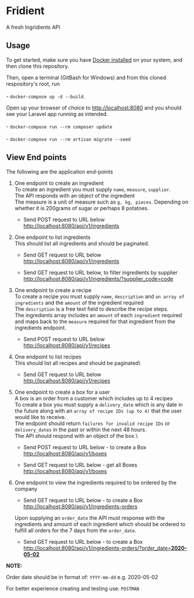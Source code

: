 # Fridient

A fresh Ingridients API

## Usage

To get started, make sure you have [Docker installed](https://docs.docker.com/docker-for-mac/install/) on your system, and then clone this repository.

Then, open a terminal (GitBash for Windows) and from this cloned respository's root, run\
\
    - `docker-compose up -d --build`.

Open up your browser of choice to [http://localhost:8080](http://localhost:8080) and you should see your Laravel app running as intended.\
\
    - `docker-compose run --rm composer update`\
\
    - `docker-compose run --rm artisan migrate --seed`

## View End points

The following are the application end-points

1. One endpoint to create an ingredient\
    To create an ingredient you must supply `name`, `measure`, `supplier`.\
    The API responds with an object of the ingredient\
    The measure is a unit of measure such as `g, kg, pieces`. Depending on whether it is 200grams of sugar or perhaps 8 potatoes.

    - Send POST request to URL below\
    [http://localhost:8080/api/v1/ingredients](http://localhost:8080/api/v1/ingredients)

2. One endpoint to list ingredients\
    This should list all ingredients and should be paginated.

    - Send GET request to URL below\
    [http://localhost:8080/api/v1/ingredients](http://localhost:8080/api/v1/ingredients)

    - Send GET request to URL below, to filter ingredients by supplier
    [http://localhost:8080/api/v1/ingredients/?supplier_code=code](http://localhost:8080/api/v1/ingredients/?supplier_code=code)

3. One endpoint to create a recipe\
    To create a recipe you must supply `name`, `description` and `an array of ingredients` and the `amount` of the ingredient required\
    The `description` is a free text field to describe the recipe steps.\
    The ingredients array includes an `amount` of each `ingredient` required and maps back to the `measure` required for that ingredient from the ingredients endpoint.

    - Send POST request to URL below\
    [http://localhost:8080/api/v1/recipes](http://localhost:8080/api/v1/recipes)

4. One endpoint to list recipes\
    This should list all recipes and should be paginated\

    - Send GET request to URL below\
    [http://localhost:8080/api/v1/recipes](http://localhost:8080/api/v1/recipes)

5. One endpoint to create a box for a user\
    A box is an order from a customer which includes up to 4 recipes\
    To create a box you must supply a `delivery_date` which is any date in the future along with an `array of recipe IDs (up to 4)` that the user would like to receive.\
    The endpoint should return `failures for invalid recipe IDs` or `delivery_dates` in the past or within the next 48 hours.\
    The API should respond with an object of the box.\

    - Send POST request to URL below - to create a Box\
    [http://localhost:8080/api/v1/boxes](http://localhost:8080/api/v1/boxes)

    - Send GET request to URL below - get all Boxes\
    [http://localhost:8080/api/v1/boxes](http://localhost:8080/api/v1/boxes)

6. One endpoint to view the ingredients required to be ordered by the company
    - Send GET request to URL below - to create a Box\
    [http://localhost:8080/api/v1/ingredients-orders](http://localhost:8080/api/v1/ingredients-orders)

    Upon supplying an `order_date` the API must response with the ingredients and amount of each ingredient which should be ordered to fulfill all orders for the 7 days from the `order_date`.

    - Send GET request to URL below - to create a Box\
    [http://localhost:8080/api/v1/ingredients-orders/?order_date=**2020-05-02**](http://localhost:8080/api/v1/ingredients-orders/?order_date=**2020-05-02**)

**NOTE:**

Order date should be in format of: `YYYY-mm-dd` e.g. 2020-05-02

For better experience creating and testing use: `POSTMAN`
